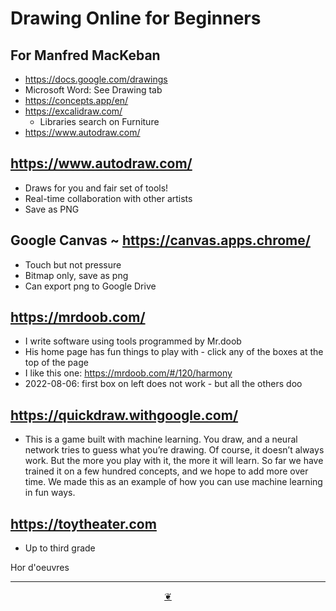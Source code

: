 # Drawing Online for Beginners


## For Manfred MacKeban


* https://docs.google.com/drawings
* Microsoft Word: See Drawing tab
* https://concepts.app/en/
* https://excalidraw.com/
  * Libraries search on Furniture
* https://www.autodraw.com/

## https://www.autodraw.com/

* Draws for you and fair set of tools!
* Real-time collaboration with other artists
* Save as PNG


## Google Canvas ~ https://canvas.apps.chrome/

* Touch but not pressure
* Bitmap only, save as png
* Can export png to Google Drive


## https://mrdoob.com/

* I write software using tools programmed by Mr.doob
* His home page has fun things to play with - click any of the boxes at the top of the page
* I like this one: https://mrdoob.com/#/120/harmony
* 2022-08-06: first box on left does not work - but all the others doo

## https://quickdraw.withgoogle.com/

* This is a game built with machine learning. You draw, and a neural network tries to guess what you’re drawing. Of course, it doesn’t always work. But the more you play with it, the more it will learn. So far we have trained it on a few hundred concepts, and we hope to add more over time. We made this as an example of how you can use machine learning in fun ways.


## https://toytheater.com

* Up to third grade

Hor d'oeuvres

***

<center title="Hello! Click me to go up to the top" ><a class=aDingbat href=javascript:window.scrollTo(0,0);> ❦ </a></center>
